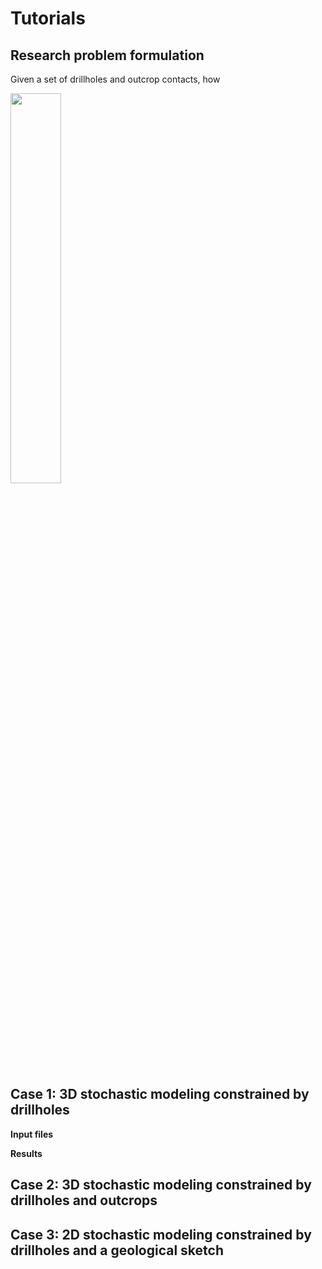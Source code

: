 # Tutorials

## Research problem formulation

Given a set of drillholes and outcrop contacts, how 

<img src="../docs/images/true_gif.png" width=40% align="middle">

## Case 1: 3D stochastic modeling constrained by drillholes



**Input files**

**Results**

## Case 2: 3D stochastic modeling constrained by drillholes and outcrops

## Case 3: 2D stochastic modeling constrained by drillholes and a geological sketch
